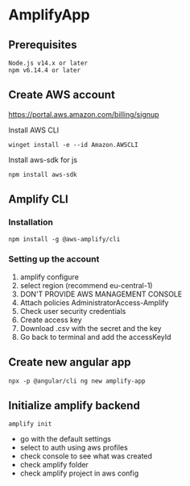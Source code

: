 # AmplifyApp

## Prerequisites
    Node.js v14.x or later
    npm v6.14.4 or later

## Create AWS account
https://portal.aws.amazon.com/billing/signup

Install AWS CLI

    winget install -e --id Amazon.AWSCLI

Install aws-sdk for js

    npm install aws-sdk

## Amplify CLI

### Installation
    npm install -g @aws-amplify/cli

### Setting up the account

1. amplify configure
2. select region (recommend eu-central-1)
3. DON'T PROVIDE AWS MANAGEMENT CONSOLE
4. Attach policies AdministratorAccess-Amplify
5. Check user security credentials
6. Create access key
7. Download .csv with the secret and the key
8. Go back to terminal and add the accessKeyId

## Create new angular app
    npx -p @angular/cli ng new amplify-app

## Initialize amplify backend
    amplify init
- go with the default settings
- select to auth using aws profiles
- check console to see what was created
- check amplify folder
- check amplify project in aws config
